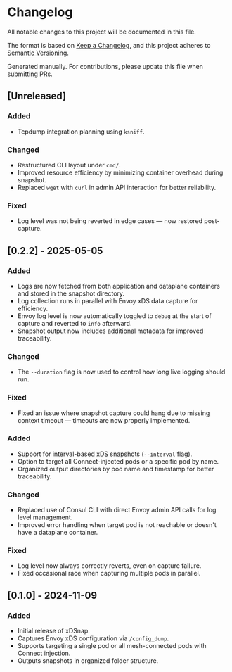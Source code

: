 # Changelog

All notable changes to this project will be documented in this file.

The format is based on [Keep a Changelog](https://keepachangelog.com/en/1.0.0/),
and this project adheres to [Semantic Versioning](https://semver.org).

Generated manually. For contributions, please update this file when submitting PRs.

## [Unreleased]

### Added
- Tcpdump integration planning using `ksniff`.

### Changed
- Restructured CLI layout under `cmd/`.
- Improved resource efficiency by minimizing container overhead during snapshot.
- Replaced `wget` with `curl` in admin API interaction for better reliability.

### Fixed
- Log level was not being reverted in edge cases — now restored post-capture.

## [0.2.2] - 2025-05-05

### Added
- Logs are now fetched from both application and dataplane containers and stored in the snapshot directory.
- Log collection runs in parallel with Envoy xDS data capture for efficiency.
- Envoy log level is now automatically toggled to `debug` at the start of capture and reverted to `info` afterward.
- Snapshot output now includes additional metadata for improved traceability.

### Changed
- The `--duration` flag is now used to control how long live logging should run.

### Fixed
- Fixed an issue where snapshot capture could hang due to missing context timeout — timeouts are now properly implemented.

### Added
- Support for interval-based xDS snapshots (`--interval` flag).
- Option to target all Connect-injected pods or a specific pod by name.
- Organized output directories by pod name and timestamp for better traceability.

### Changed
- Replaced use of Consul CLI with direct Envoy admin API calls for log level management.
- Improved error handling when target pod is not reachable or doesn't have a dataplane container.

### Fixed
- Log level now always correctly reverts, even on capture failure.
- Fixed occasional race when capturing multiple pods in parallel.

## [0.1.0] - 2024-11-09

### Added
- Initial release of xDSnap.
- Captures Envoy xDS configuration via `/config_dump`.
- Supports targeting a single pod or all mesh-connected pods with Connect injection.
- Outputs snapshots in organized folder structure.



